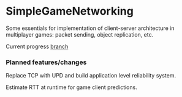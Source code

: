 # SimpleGameNetworking
Some essentials for implementation of client-server architecture in multiplayer games: packet sending, object replication, etc.

Current progress [branch](https://github.com/n1f1/SimpleGameNetworking/tree/develop)

### Planned features/changes
Replace TCP with UPD and build application level reliability system.

Estimate RTT at runtime for game client predictions.
